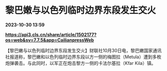 # 黎巴嫩与以色列临时边界东段发生交火

**2023-10-30 13:59**

**https://api3.cls.cn/share/article/1502177?os=web&sv=7.7.5&app=CailianpressWeb**

【黎巴嫩与以色列临时边界东段发生交火】财联社10月30日电，黎巴嫩国家通讯社报道称，黎巴嫩和以色列临时边界东段以方一侧的梅图拉（Metula）遭到多枚炮弹袭击。与此同时，以军正在炮击黎方一侧的卡法尔基拉（Kfar Kila）镇。